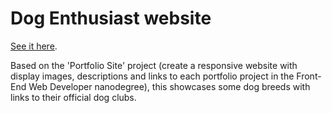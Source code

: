 # Dog Enthusiast website

[See it here](https://rajiv-shankar.github.io/Udacity-FEND-Project-1/).

Based on the 'Portfolio Site' project (create a responsive website with
display images, descriptions and links to each portfolio project in the
Front-End Web Developer nanodegree), this showcases some dog breeds with links
to their official dog clubs.